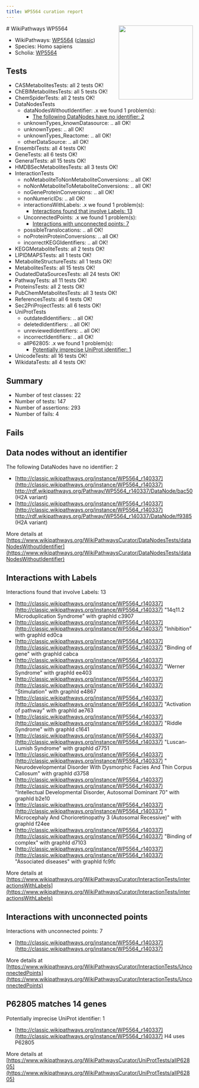 ```yaml
---
title: WP5564 curation report
---
```


<img style="float: right; width: 200px" src="https://upload.wikimedia.org/wikipedia/commons/thumb/8/83/Wplogo_with_text_500.png/640px-Wplogo_with_text_500.png" />
# WikiPathways WP5564

* WikiPathways: [WP5564](https://wikipathways.org/pathways/WP5564) ([classic](https://classic.wikipathways.org/instance/WP5564))
* Species: Homo sapiens
* Scholia: [WP5564](https://scholia.toolforge.org/wikipathways/WP5564)
## Tests
* CASMetabolitesTests: all 2 tests OK!
* ChEBIMetabolitesTests: all 5 tests OK!
* ChemSpiderTests: all 2 tests OK!
* DataNodesTests
    * dataNodesWithoutIdentifier: .x we found 1 problem(s):
        * [The following DataNodes have no identifier: 2](#d2d32fa1)
    * unknownTypes_knownDatasource: .. all OK!
    * unknownTypes: .. all OK!
    * unknownTypes_Reactome: .. all OK!
    * otherDataSource: .. all OK!
* EnsemblTests: all 4 tests OK!
* GeneTests: all 6 tests OK!
* GeneralTests: all 15 tests OK!
* HMDBSecMetabolitesTests: all 3 tests OK!
* InteractionTests
    * noMetaboliteToNonMetaboliteConversions: .. all OK!
    * noNonMetaboliteToMetaboliteConversions: .. all OK!
    * noGeneProteinConversions: .. all OK!
    * nonNumericIDs: .. all OK!
    * interactionsWithLabels: .x we found 1 problem(s):
        * [Interactions found that involve Labels: 13](#fe97a8bb)
    * UnconnectedPoints: .x we found 1 problem(s):
        * [Interactions with unconnected points: 7](#35a61adf)
    * possibleTranslocations: .. all OK!
    * noProteinProteinConversions: .. all OK!
    * incorrectKEGGIdentifiers: .. all OK!
* KEGGMetaboliteTests: all 2 tests OK!
* LIPIDMAPSTests: all 1 tests OK!
* MetaboliteStructureTests: all 1 tests OK!
* MetabolitesTests: all 15 tests OK!
* OudatedDataSourcesTests: all 24 tests OK!
* PathwayTests: all 11 tests OK!
* ProteinsTests: all 2 tests OK!
* PubChemMetabolitesTests: all 3 tests OK!
* ReferencesTests: all 6 tests OK!
* Sec2PriProjectTests: all 6 tests OK!
* UniProtTests
    * outdatedIdentifiers: .. all OK!
    * deletedIdentifiers: .. all OK!
    * unreviewedIdentifiers: .. all OK!
    * incorrectIdentifiers: .. all OK!
    * allP62805: .x we found 1 problem(s):
        * [Potentially imprecise UniProt identifier: 1](#5bee1cf3)
* UnicodeTests: all 16 tests OK!
* WikidataTests: all 4 tests OK!


## Summary

* Number of test classes: 22
* Number of tests: 147
* Number of assertions: 293
* Number of fails: 4

## Fails

<a name="d2d32fa1" />

## Data nodes without an identifier

The following DataNodes have no identifier: 2

* [http://classic.wikipathways.org/instance/WP5564_r140337](http://classic.wikipathways.org/instance/WP5564_r140337) http://rdf.wikipathways.org/Pathway/WP5564_r140337/DataNode/bac50 (H2A variant)
* [http://classic.wikipathways.org/instance/WP5564_r140337](http://classic.wikipathways.org/instance/WP5564_r140337) http://rdf.wikipathways.org/Pathway/WP5564_r140337/DataNode/f9385 (H2A variant)


More details at [https://www.wikipathways.org/WikiPathwaysCurator/DataNodesTests/dataNodesWithoutIdentifier](https://www.wikipathways.org/WikiPathwaysCurator/DataNodesTests/dataNodesWithoutIdentifier)

<a name="fe97a8bb" />

## Interactions with Labels

Interactions found that involve Labels: 13

* [http://classic.wikipathways.org/instance/WP5564_r140337](http://classic.wikipathways.org/instance/WP5564_r140337) "14q11.2 Microduplication Syndrome" with graphId c3907
* [http://classic.wikipathways.org/instance/WP5564_r140337](http://classic.wikipathways.org/instance/WP5564_r140337) "Inhibition" with graphId ed0ca
* [http://classic.wikipathways.org/instance/WP5564_r140337](http://classic.wikipathways.org/instance/WP5564_r140337) "Binding of gene" with graphId cabca
* [http://classic.wikipathways.org/instance/WP5564_r140337](http://classic.wikipathways.org/instance/WP5564_r140337) "Werner Syndrome" with graphId ee403
* [http://classic.wikipathways.org/instance/WP5564_r140337](http://classic.wikipathways.org/instance/WP5564_r140337) "Stimulation" with graphId e4867
* [http://classic.wikipathways.org/instance/WP5564_r140337](http://classic.wikipathways.org/instance/WP5564_r140337) "Activation of pathway" with graphId ae763
* [http://classic.wikipathways.org/instance/WP5564_r140337](http://classic.wikipathways.org/instance/WP5564_r140337) "Riddle Syndrome" with graphId c1641
* [http://classic.wikipathways.org/instance/WP5564_r140337](http://classic.wikipathways.org/instance/WP5564_r140337) "Luscan-Lumish Syndrome" with graphId d7751
* [http://classic.wikipathways.org/instance/WP5564_r140337](http://classic.wikipathways.org/instance/WP5564_r140337) " Neurodevelopmental Disorder With Dysmorphic Facies And Thin Corpus Callosum" with graphId d3758
* [http://classic.wikipathways.org/instance/WP5564_r140337](http://classic.wikipathways.org/instance/WP5564_r140337) "Intellectual Developmental Disorder, Autosomal Dominant 70" with graphId b2e10
* [http://classic.wikipathways.org/instance/WP5564_r140337](http://classic.wikipathways.org/instance/WP5564_r140337) " Microcephaly And Chorioretinopathy 3 (Autosomal Recessive)" with graphId f24ee
* [http://classic.wikipathways.org/instance/WP5564_r140337](http://classic.wikipathways.org/instance/WP5564_r140337) "Binding of complex" with graphId d7103
* [http://classic.wikipathways.org/instance/WP5564_r140337](http://classic.wikipathways.org/instance/WP5564_r140337) "Associated diseases" with graphId fc9fc


More details at [https://www.wikipathways.org/WikiPathwaysCurator/InteractionTests/interactionsWithLabels](https://www.wikipathways.org/WikiPathwaysCurator/InteractionTests/interactionsWithLabels)

<a name="35a61adf" />

## Interactions with unconnected points

Interactions with unconnected points: 7

* [http://classic.wikipathways.org/instance/WP5564_r140337](http://classic.wikipathways.org/instance/WP5564_r140337)


More details at [https://www.wikipathways.org/WikiPathwaysCurator/InteractionTests/UnconnectedPoints](https://www.wikipathways.org/WikiPathwaysCurator/InteractionTests/UnconnectedPoints)

<a name="5bee1cf3" />

## P62805 matches 14 genes

Potentially imprecise UniProt identifier: 1

* [http://classic.wikipathways.org/instance/WP5564_r140337](http://classic.wikipathways.org/instance/WP5564_r140337) H4 uses P62805


More details at [https://www.wikipathways.org/WikiPathwaysCurator/UniProtTests/allP62805](https://www.wikipathways.org/WikiPathwaysCurator/UniProtTests/allP62805)

